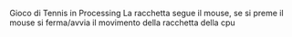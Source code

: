 Gioco di Tennis in Processing
La racchetta segue il mouse, se si preme il mouse si ferma/avvia il movimento della racchetta della cpu
